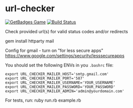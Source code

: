 # url-checker

[![GetBadges Game](https://justi-url-checker.getbadges.io/shield/company/justi-url-checker)](https://justi-url-checker.getbadges.io/?ref=shield-game)
[![Build Status](https://travis-ci.org/justi/url-checker.svg?branch=master)](https://travis-ci.org/justi/url-checker)

Check provided url(s) for valid status codes and/or redirects

gem install httparty mail

Config for gmail - turn on "for less secure apps"
https://www.google.com/settings/security/lesssecureapps

You should set the following ENVs in you `.bashrc` file:

```
export URL_CHECKER_MAILER_HOST='smtp.gmail.com'
export URL_CHECKER_MAILER_PORT='587'
export URL_CHECKER_MAILER_USERNAME='YOUR_USERNAME'
export URL_CHECKER_MAILER_PASSWORD='YOUR_PASSWORD'
export URL_CHECKER_MAILER_ADMIN='admin@yourdomain.com'
```

For tests, run:
ruby run.rb example.rb
